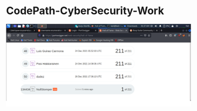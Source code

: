 # CodePath-CyberSecurity-Work


![Portswigger Hall of Fame Photo](https://github.com/JustinCThomas/CodePath-CyberSecurity-Work/blob/main/Web_Enum_Hall_Of_Fame.png)
